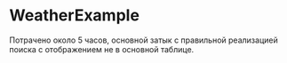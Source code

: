 # WeatherExample

Потрачено около 5 часов, основной затык с правильной реализацией поиска с отображением не в основной таблице.
